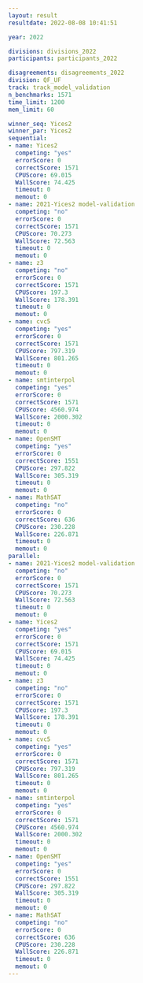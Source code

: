 ```yaml
---
layout: result
resultdate: 2022-08-08 10:41:51

year: 2022

divisions: divisions_2022
participants: participants_2022

disagreements: disagreements_2022
division: QF_UF
track: track_model_validation
n_benchmarks: 1571
time_limit: 1200
mem_limit: 60

winner_seq: Yices2
winner_par: Yices2
sequential:
- name: Yices2
  competing: "yes"
  errorScore: 0
  correctScore: 1571
  CPUScore: 69.015
  WallScore: 74.425
  timeout: 0
  memout: 0
- name: 2021-Yices2 model-validation
  competing: "no"
  errorScore: 0
  correctScore: 1571
  CPUScore: 70.273
  WallScore: 72.563
  timeout: 0
  memout: 0
- name: z3
  competing: "no"
  errorScore: 0
  correctScore: 1571
  CPUScore: 197.3
  WallScore: 178.391
  timeout: 0
  memout: 0
- name: cvc5
  competing: "yes"
  errorScore: 0
  correctScore: 1571
  CPUScore: 797.319
  WallScore: 801.265
  timeout: 0
  memout: 0
- name: smtinterpol
  competing: "yes"
  errorScore: 0
  correctScore: 1571
  CPUScore: 4560.974
  WallScore: 2000.302
  timeout: 0
  memout: 0
- name: OpenSMT
  competing: "yes"
  errorScore: 0
  correctScore: 1551
  CPUScore: 297.822
  WallScore: 305.319
  timeout: 0
  memout: 0
- name: MathSAT
  competing: "no"
  errorScore: 0
  correctScore: 636
  CPUScore: 230.228
  WallScore: 226.871
  timeout: 0
  memout: 0
parallel:
- name: 2021-Yices2 model-validation
  competing: "no"
  errorScore: 0
  correctScore: 1571
  CPUScore: 70.273
  WallScore: 72.563
  timeout: 0
  memout: 0
- name: Yices2
  competing: "yes"
  errorScore: 0
  correctScore: 1571
  CPUScore: 69.015
  WallScore: 74.425
  timeout: 0
  memout: 0
- name: z3
  competing: "no"
  errorScore: 0
  correctScore: 1571
  CPUScore: 197.3
  WallScore: 178.391
  timeout: 0
  memout: 0
- name: cvc5
  competing: "yes"
  errorScore: 0
  correctScore: 1571
  CPUScore: 797.319
  WallScore: 801.265
  timeout: 0
  memout: 0
- name: smtinterpol
  competing: "yes"
  errorScore: 0
  correctScore: 1571
  CPUScore: 4560.974
  WallScore: 2000.302
  timeout: 0
  memout: 0
- name: OpenSMT
  competing: "yes"
  errorScore: 0
  correctScore: 1551
  CPUScore: 297.822
  WallScore: 305.319
  timeout: 0
  memout: 0
- name: MathSAT
  competing: "no"
  errorScore: 0
  correctScore: 636
  CPUScore: 230.228
  WallScore: 226.871
  timeout: 0
  memout: 0
---
```

